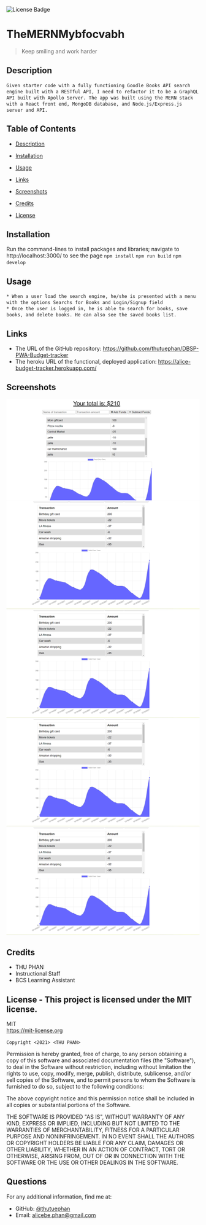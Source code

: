![License Badge](https://img.shields.io/badge/license-MIT-green.svg)
# TheMERNMybfocvabh

  
  > Keep smiling and work harder
  
  ## Description
    Given starter code with a fully functioning Goodle Books API search engine built with a RESTful API, I need to refactor it to be a GraphQL API built with Apollo Server. The app was built using the MERN stack with a React front end, MongoDB database, and Node.js/Express.js server and API.

  ## Table of Contents
  - [Description](#)
  - [Installation](#installation)
  - [Usage](#usage)
  - [Links](#links)
  - [Screenshots](#screenshots)
  - [Credits](#credits)
  
  - [License](#license)

  ## Installation
   Run the command-lines to install packages and libraries; navigate to http://localhost:3000/ to see the page
    `npm install` 
    `npm run build`
    `npm develop`

  ## Usage
    * When a user load the search engine, he/she is presented with a menu with the options Searchs for Books and Login/Signup field
    * Once the user is logged in, he is able to search for books, save books, and delete books. He can also see the saved books list.
    
  ## Links
  * The URL of the GitHub repository: https://github.com/thutuephan/DBSP-PWA-Budget-tracker
  * The heroku URL of the functional, deployed application: https://alice-budget-tracker.herokuapp.com/ 

  ## Screenshots
  ![book1](https://github.com/thutuephan/DBSP-PWA-Budget-tracker/blob/main/public/images/budget1.png)
  ![book2](https://github.com/thutuephan/DBSP-PWA-Budget-tracker/blob/main/public/images/budget2.png)
  ![book3](https://github.com/thutuephan/DBSP-PWA-Budget-tracker/blob/main/public/images/budget2.png)
  ![book4](https://github.com/thutuephan/DBSP-PWA-Budget-tracker/blob/main/public/images/budget2.png)
  ![book5](https://github.com/thutuephan/DBSP-PWA-Budget-tracker/blob/main/public/images/budget2.png)

  

  ## Credits
  * THU PHAN  
  * Instructional Staff
  * BCS Learning Assistant
  
  ## License - This project is licensed under the MIT license.
  MIT
  <br>
  https://mit-license.org
  
    Copyright <2021> <THU PHAN>

Permission is hereby granted, free of charge, to any person obtaining a copy of this software and associated documentation files (the "Software"), to deal in the Software without restriction, including without limitation the rights to use, copy, modify, merge, publish, distribute, sublicense, and/or sell copies of the Software, and to permit persons to whom the Software is furnished to do so, subject to the following conditions:

The above copyright notice and this permission notice shall be included in all copies or substantial portions of the Software.

THE SOFTWARE IS PROVIDED "AS IS", WITHOUT WARRANTY OF ANY KIND, EXPRESS OR IMPLIED, INCLUDING BUT NOT LIMITED TO THE WARRANTIES OF MERCHANTABILITY, FITNESS FOR A PARTICULAR PURPOSE AND NONINFRINGEMENT. IN NO EVENT SHALL THE AUTHORS OR COPYRIGHT HOLDERS BE LIABLE FOR ANY CLAIM, DAMAGES OR OTHER LIABILITY, WHETHER IN AN ACTION OF CONTRACT, TORT OR OTHERWISE, ARISING FROM, OUT OF OR IN CONNECTION WITH THE SOFTWARE OR THE USE OR OTHER DEALINGS IN THE SOFTWARE.

  
  
  ## Questions
  For any additional information, find me at:
  <br>
  * GitHub: [@thutuephan](https://github.com/thutuephan)
  * Email: [alicebe.phan@gmail.com](mailto:alicebe.phan@gmail.com)


  

  

  




